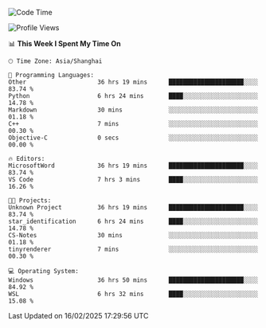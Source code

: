 <!--START_SECTION:waka-->
![Code Time](http://img.shields.io/badge/Code%20Time-2%2C299%20hrs%2032%20mins-blue)

![Profile Views](http://img.shields.io/badge/Profile%20Views-3-blue)

📊 **This Week I Spent My Time On** 

```text
🕑︎ Time Zone: Asia/Shanghai

💬 Programming Languages: 
Other                    36 hrs 19 mins      █████████████████████░░░░   83.74 % 
Python                   6 hrs 24 mins       ████░░░░░░░░░░░░░░░░░░░░░   14.78 % 
Markdown                 30 mins             ░░░░░░░░░░░░░░░░░░░░░░░░░   01.18 % 
C++                      7 mins              ░░░░░░░░░░░░░░░░░░░░░░░░░   00.30 % 
Objective-C              0 secs              ░░░░░░░░░░░░░░░░░░░░░░░░░   00.00 % 

🔥 Editors: 
MicrosoftWord            36 hrs 19 mins      █████████████████████░░░░   83.74 % 
VS Code                  7 hrs 3 mins        ████░░░░░░░░░░░░░░░░░░░░░   16.26 % 

🐱‍💻 Projects: 
Unknown Project          36 hrs 19 mins      █████████████████████░░░░   83.74 % 
star_identification      6 hrs 24 mins       ████░░░░░░░░░░░░░░░░░░░░░   14.78 % 
CS-Notes                 30 mins             ░░░░░░░░░░░░░░░░░░░░░░░░░   01.18 % 
tinyrenderer             7 mins              ░░░░░░░░░░░░░░░░░░░░░░░░░   00.30 % 

💻 Operating System: 
Windows                  36 hrs 50 mins      █████████████████████░░░░   84.92 % 
WSL                      6 hrs 32 mins       ████░░░░░░░░░░░░░░░░░░░░░   15.08 % 
```


 Last Updated on 16/02/2025 17:29:56 UTC
<!--END_SECTION:waka-->